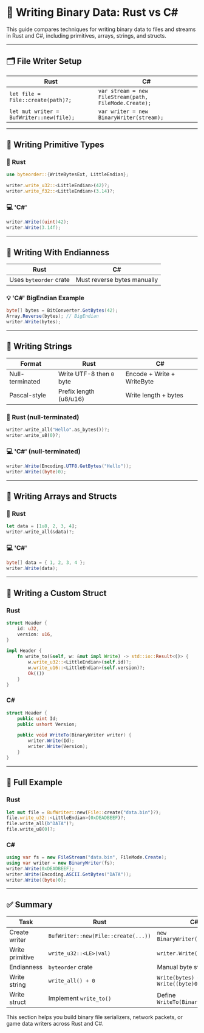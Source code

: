 # 📝 Writing Binary Data: Rust vs C#

This guide compares techniques for writing binary data to files and streams in Rust and C#, including primitives, arrays, strings, and structs.

---

## 🗂 File Writer Setup

| Rust                                | C#                                 |
|-------------------------------------|------------------------------------|
| `let file = File::create(path)?;`   | `var stream = new FileStream(path, FileMode.Create);` |
| `let mut writer = BufWriter::new(file);` | `var writer = new BinaryWriter(stream);` |

---

## 🔢 Writing Primitive Types

### 🦀 Rust

```rust
use byteorder::{WriteBytesExt, LittleEndian};

writer.write_u32::<LittleEndian>(42)?;
writer.write_f32::<LittleEndian>(3.14)?;
```

### 💻 'C#'

```csharp
writer.Write((uint)42);
writer.Write(3.14f);
```

---

## 📏 Writing With Endianness

| Rust                         | C#                            |
|------------------------------|-------------------------------|
| Uses `byteorder` crate       | Must reverse bytes manually   |

### 💡 'C#' BigEndian Example

```csharp
byte[] bytes = BitConverter.GetBytes(42);
Array.Reverse(bytes); // BigEndian
writer.Write(bytes);
```

---

## 🧵 Writing Strings

| Format              | Rust                      | C#                          |
|---------------------|---------------------------|-----------------------------|
| Null-terminated     | Write UTF-8 then `0` byte | Encode + Write + WriteByte |
| Pascal-style        | Prefix length (u8/u16)    | Write length + bytes       |

### 🦀 Rust (null-terminated)

```rust
writer.write_all("Hello".as_bytes())?;
writer.write_u8(0)?;
```

### 💻 'C#' (null-terminated)

```csharp
writer.Write(Encoding.UTF8.GetBytes("Hello"));
writer.Write((byte)0);
```

---

## 🧱 Writing Arrays and Structs

### 🦀 Rust

```rust
let data = [1u8, 2, 3, 4];
writer.write_all(&data)?;
```

### 💻 'C#'

```csharp
byte[] data = { 1, 2, 3, 4 };
writer.Write(data);
```

---

## 🧩 Writing a Custom Struct

### Rust

```rust
struct Header {
    id: u32,
    version: u16,
}

impl Header {
    fn write_to(&self, w: &mut impl Write) -> std::io::Result<()> {
        w.write_u32::<LittleEndian>(self.id)?;
        w.write_u16::<LittleEndian>(self.version)?;
        Ok(())
    }
}
```

### C#

```csharp
struct Header {
    public uint Id;
    public ushort Version;

    public void WriteTo(BinaryWriter writer) {
        writer.Write(Id);
        writer.Write(Version);
    }
}
```

---

## 🧪 Full Example

### Rust

```rust
let mut file = BufWriter::new(File::create("data.bin")?);
file.write_u32::<LittleEndian>(0xDEADBEEF)?;
file.write_all(b"DATA")?;
file.write_u8(0)?;
```

### C#

```csharp
using var fs = new FileStream("data.bin", FileMode.Create);
using var writer = new BinaryWriter(fs);
writer.Write(0xDEADBEEF);
writer.Write(Encoding.ASCII.GetBytes("DATA"));
writer.Write((byte)0);
```

---

## ✅ Summary

| Task               | Rust                                | C#                                 |
|--------------------|-------------------------------------|-------------------------------------|
| Create writer      | `BufWriter::new(File::create(...))` | `new BinaryWriter(FileStream)`      |
| Write primitive    | `write_u32::<LE>(val)`              | `writer.Write(val)`                 |
| Endianness         | `byteorder` crate                   | Manual byte swap                    |
| Write string       | `write_all() + 0`                   | `Write(bytes) + Write((byte)0)`     |
| Write struct       | Implement `write_to()`              | Define `WriteTo(BinaryWriter)`      |

This section helps you build binary file serializers, network packets, or game data writers across Rust and C#.